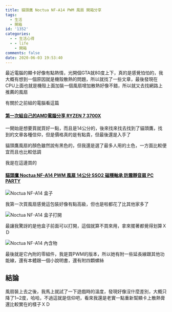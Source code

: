 ```yaml
---
title: 貓頭鷹 Noctua NF-A14 PWM 風扇 開箱分享
tags:
  - 生活
  - 開箱
id: '1352'
categories:
  - - 生活心得
  - - life
    - 開箱
comments: false
date: 2020-06-03 19:53:40
---
```


最近電腦的顯卡好像有點熱情，光開個GTA就80度上下，真的是感覺怕怕的，我大概有想到一個原因就是機殼散熱的問題，所以就找了一些文章，最後發現在CPU上面也就是機殼上面加裝一個風扇增加散熱好像不錯，所以就又去找網路上推薦的風扇

有關於之前組的電腦看這篇

#### [第一次組自己的AMD電腦分享 RYZEN 7 3700X](https://blog.devcker.com/unbox-self-amd-computer/ "第一次組自己的AMD電腦分享 RYZEN 7 3700X")

一開始是想要買就買好一點，而且是14公分的，後來找來找去找到了貓頭鷹，找到的文章各種信仰，但是價格真的是有點貴，但最後還是入手了

貓頭鷹風扇的顏色雖然說有黑色的，但我還是選了最多人用的土色，一方面比較便宜而且也比較低調

我是在這邊買的

#### [貓頭鷹 Noctua NF-A14 PWM 風扇 14公分 SSO2 磁穩軸承 防震靜音扇 PC PARTY](https://bit.ly/2U6Jjpx "貓頭鷹 Noctua NF-A14 PWM 風扇 14公分 SSO2 磁穩軸承 防震靜音扇 PC PARTY")


![Noctua NF-A14 盒子](https://blog.devcker.com/wp-content/uploads/2020/06/DSC_0004-1024x576.jpg)

我第一次買風扇感覺這包裝好像有點高級，但也是啦都花了比其他家多了

![Noctua NF-A14 盒子打開](https://blog.devcker.com/wp-content/uploads/2020/06/DSC_0005-1024x576.jpg)

最讓我驚訝的是他盒子前面可以打開，這個就算不買來用，拿來擺著都覺得划算ＸＤ

![Noctua NF-A14 內含物](https://blog.devcker.com/wp-content/uploads/2020/06/DSC_0006-1024x576.jpg)

最後就是它內附的零組件，我是買PWM的版本，所以她有附一些延長線跟其他功能線，還有本體跟一個小說明書，還有附四顆螺絲

## 結論

風扇裝上去之後，我馬上就試了一下遊戲時的溫度，發現好像沒什麼差別，大概只降了1~2度，哈哈，不過這就是信仰吧，看來我還是老實一點重新幫顯卡上散熱膏還比較實在的樣子ＸＤ